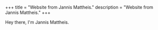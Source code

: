 +++
title = "Website from Jannis Mattheis."
description = "Website from Jannis Mattheis."
+++

Hey there, I'm Jannis Mattheis.
